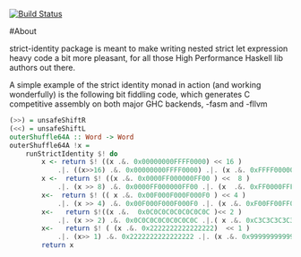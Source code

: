 [![Build Status](https://travis-ci.org/cartazio/strict-identity.png?branch=master)](https://travis-ci.org/cartazio/strict-identity)

#About

strict-identity package is meant to make writing nested strict let 
expression heavy code a bit more pleasant, for all those High Performance 
Haskell lib authors out there.

A simple example of the strict identity monad in action (and working wonderfully)
is the following bit fiddling code, which generates C competitive assembly 
on both major GHC backends, -fasm and -fllvm

```haskell
(>>) = unsafeShiftR
(<<) = unsafeShiftL
outerShuffle64A :: Word -> Word 
outerShuffle64A !x =
    runStrictIdentity $! do
        x <- return $! ((x .&. 0x00000000FFFF0000) << 16 )
            .|. ((x>>16) .&. 0x00000000FFFF0000) .|. (x .&. 0xFFFF00000000FFFF)
        x <-  return $! ((x .&. 0x0000FF000000FF00 ) <<  8 )
            .|. (x >> 8) .&. 0x0000FF000000FF00 .|. (x  .&. 0xFF0000FFFF0000FF)
        x<-  return $! (( x .&. 0x00F000F000F000F0 ) << 4 )
            .|. (x >> 4) .&. 0x00F000F000F000F0 .|. (x .&. 0xF00FF00FF00FF00F )
        x<-   return $!((x .&.  0x0C0C0C0C0C0C0C0C )<< 2 )
            .|. (x >> 2) .&. 0x0C0C0C0C0C0C0C0C .|.( x .&. 0xC3C3C3C3C3C3C3C3)
        x<-   return $! ( (x .&. 0x2222222222222222)  << 1 ) 
            .|. (x>> 1) .&. 0x2222222222222222 .|. (x .&. 0x9999999999999999)
        return x
```
